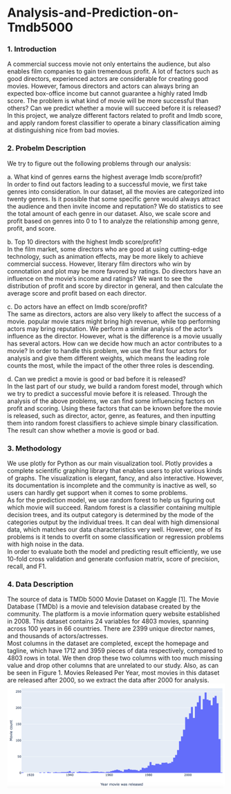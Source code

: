 # Analysis-and-Prediction-on-Tmdb5000
### 1. Introduction  
A commercial success movie not only entertains the audience, but also enables film companies to gain tremendous profit. A lot of factors such as good directors, experienced actors are considerable for creating good movies. However, famous directors and actors can always bring an expected box-office income but cannot guarantee a highly rated Imdb score. The problem is what kind of movie will be more successful than others? Can we predict whether a movie will succeed before it is released? In this project, we analyze different factors related to profit and Imdb score, and apply random forest classifier to operate a binary classification aiming at distinguishing nice from bad movies.  
  
### 2. Probelm Description  
We try to figure out the following problems through our analysis:  
  
a.	What kind of genres earns the highest average Imdb score/profit?  
In order to find out factors leading to a successful movie, we first take genres into consideration. In our dataset, all the movies are categorized into twenty genres. Is it possible that some specific genre would always attract the audience and then invite income and reputation? We do statistics to see the total amount of each genre in our dataset. Also, we scale score and profit based on genres into 0 to 1 to analyze the relationship among genre, profit, and score.  
  
b.	Top 10 directors with the highest Imdb score/profit?  
In the film market, some directors who are good at using cutting-edge technology, such as animation effects, may be more likely to achieve commercial success. However, literary film directors who win by connotation and plot may be more favored by ratings. Do directors have an influence on the movie’s income and ratings? We want to see the distribution of profit and score by director in general, and then calculate the average score and profit based on each director.  
  
c.	Do actors have an effect on Imdb score/profit?  
The same as directors, actors are also very likely to affect the success of a movie. popular movie stars might bring high revenue, while top performing actors may bring reputation. We perform a similar analysis of the actor’s influence as the director. However, what is the difference is a movie usually has several actors. How can we decide how much an actor contributes to a movie? In order to handle this problem, we use the first four actors for analysis and give them different weights, which means the leading role counts the most, while the impact of the other three roles is descending.  
  
d.	Can we predict a movie is good or bad before it is released?  
In the last part of our study, we build a random forest model, through which we try to predict a successful movie before it is released. Through the analysis of the above problems, we can find some influencing factors on profit and scoring. Using these factors that can be known before the movie is released, such as director, actor, genre, as features, and then inputting them into random forest classifiers to achieve simple binary classification. The result can show whether a movie is good or bad.
  
### 3. Methodology
We use plotly for Python as our main visualization tool. Plotly provides a complete scientific graphing library that enables users to plot various kinds of graphs. The visualization is elegant, fancy, and also interactive. However, its documentation is incomplete and the community is inactive as well, so users can hardly get support when it comes to some problems.  
As for the prediction model, we use random forest to help us figuring out which movie will succeed. Random forest is a classifier containing multiple decision trees, and its output category is determined by the mode of the categories output by the individual trees. It can deal with high dimensional data, which matches our data characteristics very well. However, one of its problems is it tends to overfit on some classification or regression problems with high noise in the data.  
In order to evaluate both the model and predicting result efficiently, we use 10-fold cross validation and generate confusion matrix, score of precision, recall, and F1.
  
### 4. Data Description
The source of data is TMDb 5000 Movie Dataset on Kaggle [1]. The Movie Database (TMDb) is a movie and television database created by the community. The platform is a movie information query website established in 2008. This dataset contains 24 variables for 4803 movies, spanning across 100 years in 66 countries. There are 2399 unique director names, and thousands of actors/actresses.   
Most columns in the dataset are completed, except the homepage and tagline, which have 1712 and 3959 pieces of data respectively, compared to 4803 rows in total. We then drop these two columns with too much missing value and drop other columns that are unrelated to our study. Also, as can be seen in Figure 1. Movies Released Per Year, most movies in this dataset are released after 2000, so we extract the data after 2000 for analysis.  
![image](https://github.com/cyuuu4u/readme_add_pic/blob/master/images/Picture1.png)
